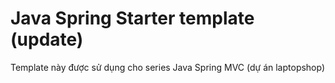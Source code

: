 # Java Spring Starter template (update)

Template này được sử dụng cho series Java Spring MVC (dự án laptopshop)
